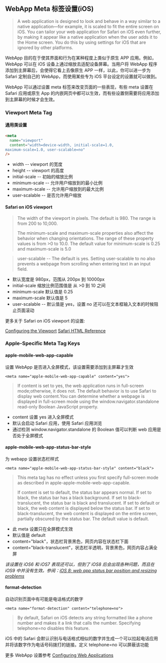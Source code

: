 ## WebApp Meta 标签设置(iOS)

> A web application is designed to look and behave in a way similar to a native application—for example, it is scaled to fit the entire screen on iOS. You can tailor your web application for Safari on iOS even further, by making it appear like a native application when the user adds it to the Home screen. You do this by using settings for iOS that are ignored by other platforms.

WebApp 目的在于使其界面和行为在某种程度上类似于原生 APP 应用。例如，WebApp 可以在 iOS 设备上通过缩放去适配设备屏幕。当用户将 WebApp 程序添加到主屏幕后，会使得它看上去像原生 APP 一样，以此，你可以进一步为 Safari 定制自己的 WebApp，而使用某些专为 iOS 平台设定的设置就可以做到。

WebApp 可以通过设置 meta 标签来改变页面的一些表现，有些 meta 设置在 Safari 应用或原生 App 的内嵌网页中都可以生效，而有些设置侧需要将应用添加到主屏幕的时候才会生效。

### Viewport Meta Tag

#### 通用类设置

```html
<meta
  name="viewport"
  content="width=device-width, initial-scale=1.0, 
maximum-scale=1.0, user-scalable=no"
/>
```

- width -- viewport 的宽度
- height -- viewport 的高度
- initial-scale -- 初始的缩放比例
- minimum-scale -- 允许用户缩放到的最小比例
- maximum-scale -- 允许用户缩放到的最大比例
- user-scalable -- 是否允许用户缩放

#### Safari on iOS viewport

> The width of the viewport in pixels. The default is 980. The range is from 200 to 10,000.
>
> The minimum-scale and maximum-scale properties also affect the behavior when changing orientations. The range of these property values is from >0 to 10.0. The default value for minimum-scale is 0.25 and maximum-scale is 5.0

> user-scalable -- The default is yes.
> Setting user-scalable to no also prevents a webpage from scrolling when entering text in an input field.

- 默认宽度是 980px，范围从 200px 到 10000px
- initial-scale 缩放比例范围值是 从 >0 到 10 之间
- minimum-scale 默认值是 0.25
- maximum-scale 默认值是 5
- user-scalable -- 默认值是 yes，设置 no 还可以在文本框输入文本的时候阻止页面滚动

更多关于 Safari on iOS viewport 的设置:

[Configuring the Viewport](https://developer.apple.com/library/ios/documentation/AppleApplications/Reference/SafariWebContent/UsingtheViewport/UsingtheViewport.html#//apple_ref/doc/uid/TP40006509-SW19)
[Safari HTML Reference](https://developer.apple.com/library/safari/documentation/AppleApplications/Reference/SafariHTMLRef/Articles/MetaTags.html)

### Apple-Specific Meta Tag Keys

#### apple-mobile-web-app-capable

设置 WebApp 是否进入全屏模式，该设置需要添加到主屏幕才生效

    <meta name="apple-mobile-web-app-capable" content="yes">

> If content is set to yes, the web application runs in full-screen mode;otherwise, it does not. The default behavior is to use Safari to display web content.You can determine whether a webpage is displayed in full-screen mode using the window.navigator.standalone read-only Boolean JavaScript property.

- content 设置 yes 进入全屏模式
- 默认会启动 Safari 应用，使用 Safari 应用浏览
- 通过检测 window.navigator.standalone 的 Boolean 值可以判断 web 应用是否处于全屏模式

#### apple-mobile-web-app-status-bar-style

为 webapp 设置状态栏样式

    <meta name="apple-mobile-web-app-status-bar-style" content="black">

> This meta tag has no effect unless you first specify full-screen mode as described in apple-apple-mobile-web-app-capable.
>
> If content is set to default, the status bar appears normal. If set to black, the status bar has a black background. If set to black-translucent, the status bar is black and translucent. If set to default or black, the web content is displayed below the status bar. If set to black-translucent, the web content is displayed on the entire screen, partially obscured by the status bar. The default value is default.

- 此 meta 设置只在全屏模式生效
- 默认值是 default
- content="black"，状态栏背景黑色，网页内容在状态栏下面
- content="black-translucent"，状态栏半透明，背景黑色，网页内容占满全屏

_该设置在 iOS6 和 iOS7 表现还可以，但到了 iOS8 后会出现各种问题，而且在 iOS9 中并没有生效。参阅：[iOS 8: web app status bar position and resizing problems](http://stackoverflow.com/questions/25884806/ios-8-web-app-status-bar-position-and-resizing-problems)_

#### format-detection

自动识别页面中有可能是电话格式的数字

    <meta name="format-detection" content="telephone=no">

> By default, Safari on iOS detects any string formatted like a phone number and makes it a link that calls the number. Specifying telephone=no disables this feature.

iOS 中的 Safari 会默认识别与电话格式相似的数字并生成一个可以拉起电话应用并将该数字作为电话号码拨打的链接。定义 telephone=no 可以屏蔽该功能

更多 WebApp 设置参考 [Configuring Web Applications](https://developer.apple.com/library/ios/documentation/AppleApplications/Reference/SafariWebContent/ConfiguringWebApplications/ConfiguringWebApplications.html#//apple_ref/doc/uid/TP40002051-CH3-SW4)

